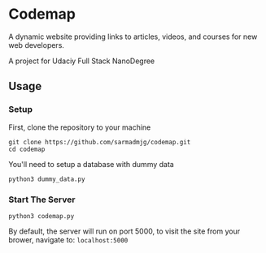 # Codemap
A dynamic website providing links to articles, videos, and courses for new web developers.

A project for Udaciy Full Stack NanoDegree

## Usage
### Setup
First, clone the repository to your machine
```
git clone https://github.com/sarmadmjg/codemap.git
cd codemap
```
You'll need to setup a database with dummy data
```
python3 dummy_data.py
```
### Start The Server
```
python3 codemap.py
```
By default, the server will run on port 5000, to visit the site from your brower, navigate to: `localhost:5000`
